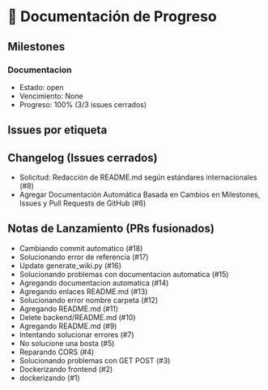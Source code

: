# 📄 Documentación de Progreso

## Milestones
### Documentacion

- Estado: open
- Vencimiento: None
- Progreso: 100% (3/3 issues cerrados)


## Issues por etiqueta

## Changelog (Issues cerrados)
- Solicitud: Redacción de README.md según estándares internacionales (#8)
- Agregar Documentación Automática Basada en Cambios en Milestones, Issues y Pull Requests de GitHub (#6)

## Notas de Lanzamiento (PRs fusionados)
- Cambiando commit automatico (#18)
- Solucionando error de referencia (#17)
- Update generate_wiki.py (#16)
- Solucionando problemas con documentacion automatica (#15)
- Agregando documentacion automatica (#14)
- Agregando enlaces README.md (#13)
- Solucionando error nombre carpeta (#12)
- Agregando README.md (#11)
- Delete backend/README.md (#10)
- Agregando README.md (#9)
- Intentando solucionar errores (#7)
- No solucione una bosta (#5)
- Reparando CORS (#4)
- Solucionando problemas con GET POST (#3)
- Dockerizando frontend (#2)
- dockerizando (#1)